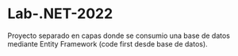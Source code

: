 # Lab-.NET-2022
Proyecto separado en capas donde se consumio una base de datos mediante Entity Framework (code first desde base de datos).
